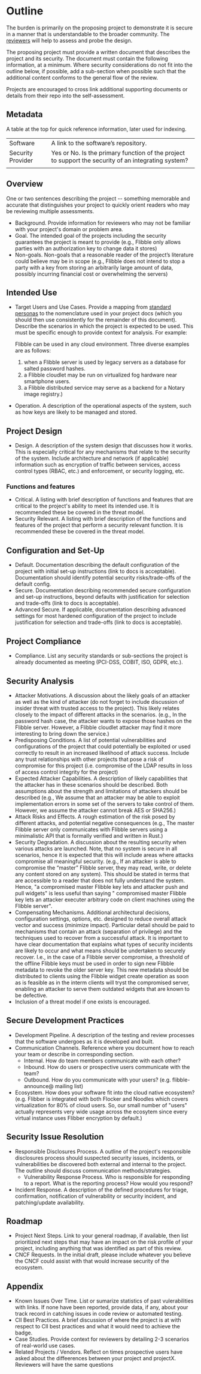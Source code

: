 # Outline

The burden is primarily on the proposing project to demonstrate it is secure in
a manner that is understandable to the broader community.  The
[reviewers](security-reviewer.md) will help to assess and probe the design.

The proposing project must provide a written document that describes the project
and its security.  The document must contain the following information, at a
minimum. Where security considerations do not fit into the outline below, if
possible, add a sub-section when possible such that the additional content
conforms to the general flow of the review.

Projects are encouraged to cross link additional supporting documents or details
from their repo into the self-assessment.

## Metadata

A table at the top for quick reference information, later used for indexing.

|   |  |
| -- | -- |
| Software | A link to the software’s repository.  |
|Security Provider | Yes or No. Is the primary function of the project to support the security of an integrating system?  |
| | |

## Overview

One or two sentences describing the project -- something memorable and accurate
that distinguishes your project to quickly orient readers who may be reviewing
multiple assessments.

* Background. Provide information for reviewers who may not be familiar with
  your project's domain or problem area.
* Goal. The intended goal of the projects including the security guarantees the
  project is meant to provide (e.g., Flibble only allows parties with an
authorization key to change data it stores)
* Non-goals.  Non-goals that a reasonable reader of the project’s literature
  could believe may be in scope (e.g., Flibble does not intend to stop a party
with a key from storing an arbitrarily large amount of data, possibly incurring
financial cost or overwhelming the servers)

## Intended Use

* Target Users and Use Cases. Provide a mapping from [standard personas](../../usecases.md)
to the nomenclature used in your project docs (which you should then use
consistently for the remainder of this document).  Describe the scenarios in
which the project is expected to be used. This must be specific enough to
provide context for analysis. For example:

    Flibble can be used in any cloud environment.  Three diverse examples are as
follows:
    1. when a Flibble server is used by legacy servers as a database for salted
       password hashes.
    2. a Flibble cloudlet may be run on virtualized fog hardware near smartphone
       users.
    3. a Flibble distributed service may serve as a backend for a Notary image
       registry.)

* Operation.  A description of the operational aspects of the system, such as
  how keys are likely to be managed and stored.

## Project Design

* Design.  A description of the system design that discusses how it works. This
  is especially critical for any mechanisms that relate to the security of the
system.  Include architecture and network (if applicable) information such as
encryption of traffic between services, access control types (RBAC, etc.) and
enforcement, or security logging, etc.

### Functions and features

* Critical.  A listing with brief description of functions and features that are
  critical to the project's ability to meet its intended use.  It is recommended
these be covered in the threat model.
* Security Relevant.  A listing with brief description of the functions and
  features of the project that perform a security relevant function.  It is
recommended these be covered in the threat model.

## Configuration and Set-Up

* Default.  Documentation describing the default configuration of the project
  with initial set-up instructions (link to docs is acceptable). Documentation
should identify potential security risks/trade-offs of the default config.
* Secure. Documentation describing recommended secure configuration and set-up
  instructions, beyond defaults with justification for selection and trade-offs
(link to docs is acceptable).
* Advanced Secure. If applicable, documentation describing advanced settings for
  most hardened configuration of the project to include justification for
selection and trade-offs (link to docs is acceptable).

## Project Compliance

* Compliance.  List any security standards or sub-sections the project is
  already documented as meeting (PCI-DSS, COBIT, ISO, GDPR, etc.).

## Security Analysis

* Attacker Motivations.  A discussion about the likely goals of an attacker as
  well as the kind of attacker (do not forget to include discussion of insider
threat with trusted access to the project).  This likely relates closely to the
impact of different attacks in the scenarios.  (e.g., In the password hash case,
the attacker wants to expose those hashes on the Flibble server.  However, a
Flibble cloudlet attacker may find it more interesting to bring down the
service.)
* Predisposing Conditions. A list of potential vulnerabilities and
  configurations of the project that could potentially be exploited or used
correctly to result in an increased likelihood of attack success. Include any
trust relationships with other projects that pose a risk of compromise for this
project (i.e. compromise of the LDAP results in loss of access control integrity
for the project)
* Expected Attacker Capabilities.  A description of likely capabilities that the
  attacker has in these scenarios should be described.  Both assumptions about
the strength and limitations of attackers should be described (e.g., We assume
that an attacker may be able to exploit implementation errors in some set of the
servers to take control of them.  However, we assume the attacker cannot break
AES or SHA256.)
* Attack Risks and Effects.  A rough estimation of the risk posed by different
  attacks, and potential negative consequences (e.g., The master Flibble server
only communicates with Flibble servers using a minimalistic API that is formally
verified and written in Rust.)
* Security Degradation.  A discussion about the resulting security when various
  attacks are launched.  Note, that no system is secure in all scenarios, hence
it is expected that this will include areas where attacks compromise all
meaningful security.  (e.g., If an attacker is able to compromise the “master”
Flibble server, they may read, write, or delete any content stored on any
system).  This should be stated in terms that are accessible to a reader that does not fully understand the
system.  Hence, "a compromised master Flibble key lets and attacker push and pull widgets" is less useful 
than saying " compromised master Flibble key lets an attacker executer arbitrary code on client machines
using the Flibble server".
* Compensating Mechanisms.  Additional architectural decisions, configuration
  settings, options, etc. designed to reduce overall attack vector and success
(minimize impact).  Particular detail should be paid to mechanisms that contain an attack (separation of
privilege) and the techniques used to recover from a successful attack.  It is important to have clear
documentation that explains what types of security incidents are likely to occur and what means should 
be undertaken to securely recover. I.e., in the case of a Flibble server compromise, a threshold of the 
offline Flibble keys must be used in order to sign new Flibble metadata to revoke the older server key.
This new metadata should be distributed to clients using the Flibble widget create operation as soon
as is feasible as in the interm clients will tryst the compromised server, enabling an attacker to
serve them outdated widgets that are known to be defective.
* Inclusion of a threat model if one exists is encouraged.

## Secure Development Practices

* Development Pipeline.  A description of the testing and review processes that
  the software undergoes as it is developed and built.
* Communication Channels. Reference where you document how to reach your team or
  describe in corresponding section.
  * Internal. How do team members communicate with each other?
  * Inbound. How do users or prospective users communicate with the team?
  * Outbound. How do you communicate with your users? (e.g. flibble-announce@
    mailing list)
* Ecosystem. How does your software fit into the cloud native ecosystem?  (e.g.
  Flibber is integrated with both Flocker and Noodles which covers
virtualization for 80% of cloud users. So, our small number of "users" actually
represents very wide usage across the ecosytem since every virtual instance uses
Flibber encryption by default.)

## Security Issue Resolution

* Responsible Disclosures Process. A outline of the project's responsible
  disclosures process should suspected security issues, incidents, or
vulnerabilities be discovered both external and internal to the project. The
outline should discuss communication methods/strategies.
  * Vulnerability Response Process. Who is responsible for responding to a
    report. What is the reporting process? How would you respond?
* Incident Response. A description of the defined procedures for triage,
  confirmation, notification of vulnerability or security incident, and
patching/update availability.

## Roadmap

* Project Next Steps. Link to your general roadmap, if available, then list
  prioritized next steps that may have an impact on the risk profile of your
project, including anything that was identified as part of this review.
* CNCF Requests. In the initial draft, please include whatever you believe the
  CNCF could assist with that would increase security of the ecosystem.

## Appendix

* Known Issues Over Time. List or sumarize statistics of past vulerabilities
  with links. If none have been reported, provide data, if any, about your track
record in catching issues in code review or automated testing.
* CII Best Practices. A brief discussion of where the project is at with respect
  to CII best practices and what it would need to achieve the badge.
* Case Studies. Provide context for reviewers by detailing 2-3 scenarios of
  real-world use cases.
* Related Projects / Vendors. Reflect on times prospective users have asked
  about the diffeerences between your project and projectX. Reviewers will have
the same questions
